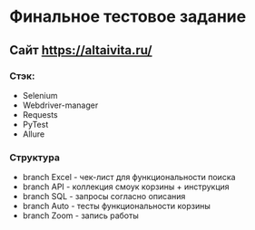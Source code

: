 # Финальное тестовое задание
## Сайт https://altaivita.ru/

### Стэк:

- Selenium
- Webdriver-manager
- Requests
- PyTest
- Allure

### Структура

- branch Excel - чек-лист для функциональности поиска
- branch API - коллекция смоук корзины + инструкция
- branch SQL - запросы согласно описания
- branch Auto - тесты функциональности корзины
- branch Zoom - запись работы
